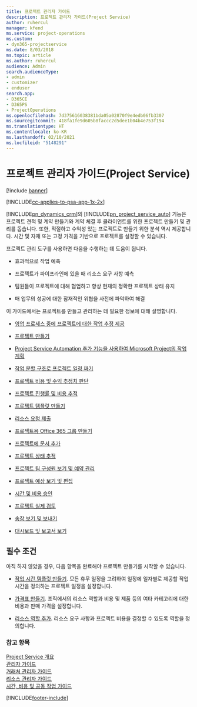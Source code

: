 ```yaml
---
title: 프로젝트 관리자 가이드
description: 프로젝트 관리자 가이드(Project Service)
author: ruhercul
manager: kfend
ms.service: project-operations
ms.custom:
- dyn365-projectservice
ms.date: 8/03/2018
ms.topic: article
ms.author: ruhercul
audience: Admin
search.audienceType:
- admin
- customizer
- enduser
search.app:
- D365CE
- D365PS
- ProjectOperations
ms.openlocfilehash: 7d375616038381bda05a02870f9e4edb06fb3307
ms.sourcegitcommit: 418fa1fe9d605b8faccc2d5dee1b04b4e753f194
ms.translationtype: HT
ms.contentlocale: ko-KR
ms.lasthandoff: 02/10/2021
ms.locfileid: "5148291"
---
```

# <a name="project-manager-guide-project-service"></a>프로젝트 관리자 가이드(Project Service)

[!include [banner](../includes/psa-now-project-operations.md)]

[!INCLUDE[cc-applies-to-psa-app-1x-2x](../includes/cc-applies-to-psa-app-1x-2x.md)]

[!INCLUDE[pn_dynamics_crm](../includes/pn-dynamics-crm.md)]의 [!INCLUDE[pn_project_service_auto](../includes/pn-project-service-auto.md)] 기능은 프로젝트 견적 및 계약 만들기와 계약 체결 후 클라이언트를 위한 프로젝트 만들기 및 관리를 돕습니다. 또한, 적절하고 수익성 있는 프로젝트로 만들기 위한 분석 역시 제공합니다. 시간 및 자재 또는 고정 가격을 기반으로 프로젝트를 설정할 수 있습니다.  
  
 프로젝트 관리 도구를 사용하면 다음을 수행하는 데 도움이 됩니다.  
  
-   효과적으로 작업 예측  
  
-   프로젝트가 파이프라인에 있을 때 리소스 요구 사항 예측  
  
-   팀원들이 프로젝트에 대해 협업하고 항상 현재의 정확한 프로젝트 상태 유지  
  
-   매 업무의 성공에 대한 잠재적인 위협을 사전에 파악하여 해결  
  
이 가이드에서는 프로젝트를 만들고 관리하는 데 필요한 정보에 대해 설명합니다.  
  
-   [영업 프로세스 중에 프로젝트에 대한 작업 추정 제공](../psa/provide-estimates-project-during-sales-process.md)  
  
-   [프로젝트 만들기](../psa/create-project.md)  
  
-   [Project Service Automation 추가 기능을 사용하여 Microsoft Project의 작업 계획](../psa/add-plan-work-microsoft-project.md)  
  
-   [작업 분할 구조로 프로젝트 일정 짜기](../psa/schedule-project-work-breakdown-structure.md)  
  
-   [프로젝트 비용 및 수익 추정치 판단](../psa/determine-project-cost-revenue-estimates.md)  
  
-   [프로젝트 진행률 및 비용 추적](../psa/track-project-progress-cost.md)  
  
-   [프로젝트 템플릿 만들기](../psa/create-project-template.md)  
  
-   [리소스 요청 제출](../psa/submit-resource-requests.md)  
  
-   [프로젝트용 Office 365 그룹 만들기](../psa/create-office-365-group-project.md)  
  
-   [프로젝트에 문서 추가](../psa/add-documents-project.md)  
  
-   [프로젝트 상태 추적](../psa/track-project-status.md)  
  
-   [프로젝트 팀 구성원 보기 및 예약 관리](../psa/view-project-team-members-manage-bookings.md)  
  
-   [프로젝트 예상 보기 및 편집](../psa/view-edit-project-estimates.md)  
  
-   [시간 및 비용 승인](../psa/approve-time-expenses.md)  
  
-   [프로젝트 실제 검토](../psa/review-project-actuals.md)  
  
-   [송장 보기 및 보내기](../psa/view-send-invoices.md)  
  
-   [대시보드 및 보고서 보기](../psa/view-dashboards-reports.md)  
  
## <a name="prerequisites"></a>필수 조건  
 아직 하지 않았을 경우, 다음 항목을 완료해야 프로젝트 만들기를 시작할 수 있습니다.  
  
-   [작업 시간 템플릿 만들기](../psa/create-work-hours-template.md). 모든 휴무 일정을 고려하여 일정에 일자별로 제공할 작업 시간을 정의하는 프로젝트 일정을 설정합니다.  
  
-   [가격표 만들기](../psa/create-price-list.md). 조직에서의 리소스 역할과 비용 및 제품 등의 여타 카테고리에 대한 비용과 판매 가격을 설정합니다.  
  
-   [리소스 역할 추가](../psa/add-resource-roles.md). 리소스 요구 사항과 프로젝트 비용을 결정할 수 있도록 역할을 정의합니다.  
  
### <a name="see-also"></a>참고 항목  
 [Project Service 개요](../psa/overview.md)   
 [관리자 가이드](../psa/admin-guide.md)   
 [거래처 관리자 가이드](../psa/account-manager-guide.md)   
 [리소스 관리자 가이드](../psa/resource-manager-guide.md)   
 [시간, 비용 및 공동 작업 가이드](../psa/time-expense-collaboration-guide.md)



[!INCLUDE[footer-include](../includes/footer-banner.md)]